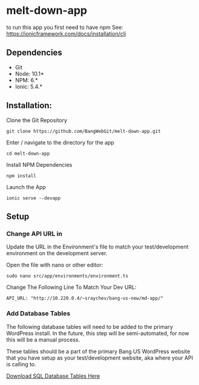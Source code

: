 # melt-down-app

to run this app you first need to have npm
See: https://ionicframework.com/docs/installation/cli

 ## Dependencies
- Git
- Node: 10.1*
- NPM: 6.*
- Ionic: 5.4.*



## Installation:

Clone the Git Repository
```git
git clone https://github.com/BangWebGit/melt-down-app.git 
```

Enter / navigate to the directory for the app
```
cd melt-down-app
```

Install NPM Dependencies
```
npm install
```

Launch the App
```
ionic serve --devapp
```


## Setup
### Change API URL in 
Update the URL in the Environment's file to match your test/development environment on the development server.

Open the file with nano or other editor:
```
sudo nano src/app/environments/environment.ts
```

Change The Following Line To Match Your Dev URL:
```
API_URL: "http://10.220.0.4/~sraychev/bang-us-new/md-app/"
```

### Add Database Tables
The following database tables will need to be added to the primary WordPress install. In the future, this step will be semi-automated, for now this will be a manual process.

These tables should be a part of the primary Bang US WordPress website that you have setup as your test/development website, aka where your API is calling to. 

[Download SQL Database Tables Here]('http://10.220.0.4/~csteurer/_db/md_tables.sql)
